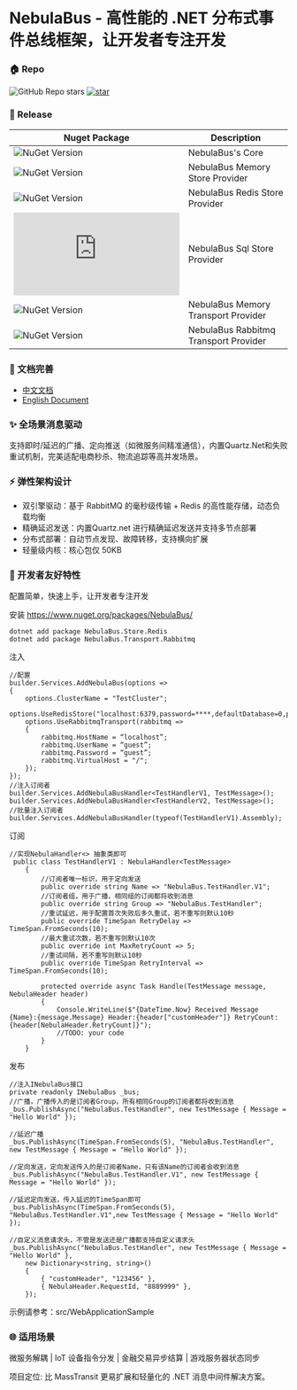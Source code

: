 # NebulaBus - 高性能的 .NET 分布式事件总线框架，让开发者专注开发

### **🏠 Repo**

![GitHub Repo stars](https://img.shields.io/github/stars/JiewitTech/NebulaBus?logoSize=40&link=https%3A%2F%2Fgithub.com%2FJiewitTech%2FNebulaBus)
[![star](https://gitee.com/jiewit-tech/NebulaBus/badge/star.svg?theme=dark)](https://gitee.com/jiewit-tech/NebulaBus/stargazers)

### **🔑 Release**

| Nuget Package | Description |
| ---- | ---- |
| ![NuGet Version](https://img.shields.io/nuget/v/NebulaBus?style=plastic&label=NebulaBus&color=blue&link=https%3A%2F%2Fwww.nuget.org%2Fpackages%2FNebulaBus%2F) | NebulaBus's Core |
| ![NuGet Version](https://img.shields.io/nuget/v/NebulaBus.Store.Memory?style=plastic&label=NebulaBus.Store.Memory&color=blue&link=https%3A%2F%2Fwww.nuget.org%2Fpackages%2FNebulaBus.Store.Memory%2F) | NebulaBus Memory Store Provider |
| ![NuGet Version](https://img.shields.io/nuget/v/NebulaBus.Store.Redis?style=plastic&label=NebulaBus.Store.Redis&color=blue&link=https%3A%2F%2Fwww.nuget.org%2Fpackages%2FNebulaBus.Store.Redis%2F) | NebulaBus Redis Store Provider |
| ![NuGet Version](https://img.shields.io/nuget/v/NebulaBus.Store.Sql?style=plastic&label=NebulaBus.Store.Sql&color=blue&link=https%3A%2F%2Fwww.nuget.org%2Fpackages%2FNebulaBus.Store.Sql%2F) | NebulaBus Sql Store Provider |
| ![NuGet Version](https://img.shields.io/nuget/v/NebulaBus.Transport.Memory?style=plastic&label=NebulaBus.Transport.Memory&color=blue&link=https%3A%2F%2Fwww.nuget.org%2Fpackages%2FNebulaBus.Transport.Memory%2F) | NebulaBus Memory Transport Provider |
| ![NuGet Version](https://img.shields.io/nuget/v/NebulaBus.Transport.Rabbitmq?style=plastic&label=NebulaBus.Transport.Rabbitmq&color=blue&link=https%3A%2F%2Fwww.nuget.org%2Fpackages%2FNebulaBus.Transport.Rabbitmq%2F) | NebulaBus Rabbitmq Transport Provider |


### **📔 文档完善**
- [中文文档](https://nebulabus.jiewit.com/zh/)
- [English Document](https://nebulabus.jiewit.com/)

###  **✨ 全场景消息驱动** 

支持即时/延迟的广播、定向推送（如微服务间精准通信），内置Quartz.Net和失败重试机制，完美适配电商秒杀、物流追踪等高并发场景。

###  **⚡ 弹性架构设计** 

- 双引擎驱动：基于 RabbitMQ 的毫秒级传输 + Redis 的高性能存储，动态负载均衡
- 精确延迟发送：内置Quartz.net 进行精确延迟发送并支持多节点部署
- 分布式部署：自动节点发现、故障转移，支持横向扩展
- 轻量级内核：核心包仅 50KB

###  **🔧 开发者友好特性** 
配置简单，快速上手，让开发者专注开发

安装 
https://www.nuget.org/packages/NebulaBus/ 
```
dotnet add package NebulaBus.Store.Redis
dotnet add package NebulaBus.Transport.Rabbitmq
```

注入
```
//配置
builder.Services.AddNebulaBus(options =>
{
    options.ClusterName = "TestCluster";
    options.UseRedisStore("localhost:6379,password=****,defaultDatabase=0,prefix=prefix_");
    options.UseRabbitmqTransport(rabbitmq =>
    {
        rabbitmq.HostName = “localhost”;
        rabbitmq.UserName = “guest”;
        rabbitmq.Password = “guest”;
        rabbitmq.VirtualHost = "/";
    });
});
//注入订阅者
builder.Services.AddNebulaBusHandler<TestHandlerV1, TestMessage>();
builder.Services.AddNebulaBusHandler<TestHandlerV2, TestMessage>();
//批量注入订阅者
builder.Services.AddNebulaBusHandler(typeof(TestHandlerV1).Assembly);
```
订阅

```
//实现NebulaHandler<> 抽象类即可
 public class TestHandlerV1 : NebulaHandler<TestMessage>
    {
        //订阅者唯一标识，用于定向发送
        public override string Name => "NebulaBus.TestHandler.V1";
        //订阅者组，用于广播，相同组的订阅都将收到消息
        public override string Group => "NebulaBus.TestHandler";
        //重试延迟，用于配置首次失败后多久重试，若不重写则默认10秒
        public override TimeSpan RetryDelay => TimeSpan.FromSeconds(10);
        //最大重试次数，若不重写则默认10次
        public override int MaxRetryCount => 5;
        //重试间隔，若不重写则默认10秒
        public override TimeSpan RetryInterval => TimeSpan.FromSeconds(10);

        protected override async Task Handle(TestMessage message, NebulaHeader header)
        {
            Console.WriteLine($"{DateTime.Now} Received Message {Name}:{message.Message} Header:{header["customHeader"]} RetryCount:{header[NebulaHeader.RetryCount]}");
            //TODO: your code
        }
    }
```
发布

```
//注入INebulaBus接口
private readonly INebulaBus _bus;
//广播，广播传入的是订阅者Group，所有相同Group的订阅者都将收到消息
_bus.PublishAsync("NebulaBus.TestHandler", new TestMessage { Message = "Hello World" });

//延迟广播
_bus.PublishAsync(TimeSpan.FromSeconds(5), "NebulaBus.TestHandler", new TestMessage { Message = "Hello World" });

//定向发送，定向发送传入的是订阅者Name，只有该Name的订阅者会收到消息
_bus.PublishAsync("NebulaBus.TestHandler.V1", new TestMessage { Message = "Hello World" });

//延迟定向发送，传入延迟的TimeSpan即可
_bus.PublishAsync(TimeSpan.FromSeconds(5), "NebulaBus.TestHandler.V1",new TestMessage { Message = "Hello World" });

//自定义消息请求头，不管是发送还是广播都支持自定义请求头
_bus.PublishAsync("NebulaBus.TestHandler", new TestMessage { Message = "Hello World" },
    new Dictionary<string, string>()
    {
        { "customHeader", "123456" },
        { NebulaHeader.RequestId, "8889999" },
    });
```
示例请参考：src/WebApplicationSample

###  **🌐 适用场景** 

微服务解耦 | IoT 设备指令分发 | 金融交易异步结算 | 游戏服务器状态同步

项目定位: 比 MassTransit 更易扩展和轻量化的 .NET 消息中间件解决方案。

